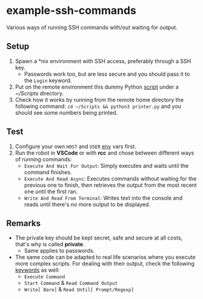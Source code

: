 # example-ssh-commands

Various ways of running SSH commands with/out waiting for output.

## Setup

1. Spawn a *nix environment with SSH access, preferably through a SSH key.
   - Passwords work too, but are less secure and you should pass it to the `Login`
     keyword.
2. Put on the remote environment this dummy Python
   [script](./devdata/Scripts/printer.py) under a _~/Scripts_ directory.
3. Check how it works by running from the remote home directory the following command:
   `cd ~/Scripts && python3 printer.py` and you should see some numbers being printed.

## Test

1. Configure your own `HOST` and `USER` [env](./devdata/env.json) vars first.
2. Run the robot in **VSCode** or with **rcc** and chose between different ways of
   running commands:
   - `Execute And Wait For Output`: Simply executes and waits until the command
     finishes.
   - `Execute And Read Async`: Executes commands without waiting for the previous one
     to finish, then retrieves the output from the most recent one until the first ran.
   - `Write And Read From Terminal`: Writes text into the console and reads until
     there's no more output to be displayed.

## Remarks

- The private key should be kept secret, safe and secure at all costs, that's why is
  called **private**.
  - Same applies to passwords.
- The same code can be adapted to real life scenarios where you execute more complex
  scripts. For dealing with their output, check the following
  [keywords](https://robocorp.com/docs/libraries/3rd-party-libraries/ssh/keywords) as
  well:
  - `Execute Command`
  - `Start Command` & `Read Command Output`
  - `Write[ Bare]` & `Read Until[ Prompt/Regexp]`
